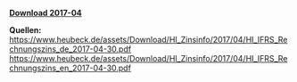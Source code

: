 [**Download 2017-04**](https://downgit.github.io/#/home?url=https://github.com/GeorgGoldbach/Zinsarchiv/tree/master/2017-04)

**Quellen:**
https://www.heubeck.de/assets/Download/HI_Zinsinfo/2017/04/HI_IFRS_Rechnungszins_de_2017-04-30.pdf
https://www.heubeck.de/assets/Download/HI_Zinsinfo/2017/04/HI_IFRS_Rechnungszins_en_2017-04-30.pdf
